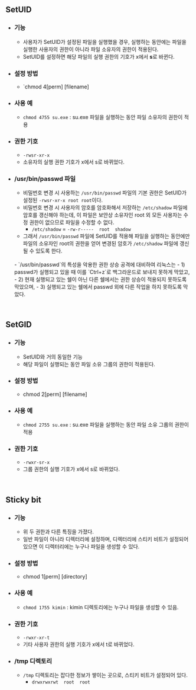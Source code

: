 ## SetUID

  - ### 기능
    - 사용자가 SetUID가 설정된 파일을 실행했을 경우, 실행하는 동안에는 파일을 실행한 사용자의 권한이 아니라 파일 소유자의 권한이 적용된다. 
    - SetUID를 설정하면 해당 파일의 실행 권한의 기호가 x에서 **s**로 바뀐다.
     
  - ### 설정 방법
    - `chmod 4[perm] [filename]
     
  - ### 사용 예
    - `chmod 4755 su.exe` : su.exe 파일을 실행하는 동안 파일 소유자의 권한이 적용
  - ### 권한 기호
    - `-rwsr-xr-x`
    - 소유자의 실행 권한 기호가 x에서 s로 바뀌었다.
     
  - ### /usr/bin/passwd 파일
    - 비밀번호 변경 시 사용하는 `/usr/bin/passwd` 파일의 기본 권한은 SetUID가 설정된 `-rwsr-xr-x root root`이다. 
    - 비밀번호 변경 시 사용자의 암호를 암호화해서 저장하는 `/etc/shadow` 파일에 암호를 갱신해야 하는데, 이 파일은 보안상 소유자인 root 외 모든 사용자는 수정 권한이 없으므로 파일을 수정할 수 없다.
      - `/etc/shadow` = `-rw-r-----  root  shadow`
    - 그래서 `/usr/bin/passwd` 파일에 SetUID를 적용해 파일을 실행하는 동안에만 파일의 소유자인 root의 권한을 얻어 변경된 암호가 `/etc/shadow` 파일에 갱신될 수 있도록 한다.
    <br> 
    - `/usr/bin/passwd`의 특성을 악용한 권한 상승 공격에 대비하여 리눅스는 
      - 1) passwd가 실행되고 있을 때 이를 `Ctrl+z`로 백그라운드로 보내지 못하게 막았고, 
      - 2) 현재 실행되고 있는 쉘이 아닌 다른 쉘에서는 권한 상승이 적용되지 못하도록 막았으며, 
      - 3) 실행되고 있는 쉘에서 passwd 외에 다른 작업을 하지 못하도록 막았다. 

<br>

## SetGID

  - ### 기능
    - SetUID와 거의 동일한 기능
    - 해당 파일이 실행되는 동안 파일 소유 그룹의 권한이 적용된다.
  - ### 설정 방법
    - chmod 2[perm] [filename]

  - ### 사용 예
    - `chmod 2755 su.exe` : su.exe 파일을 실행하는 동안 파일 소유 그룹의 권한이 적용
  - ### 권한 기호
    - `-rwxr-sr-x`
    - 그룹 권한의 실행 기호가 x에서 s로 바뀌었다.

<br>

## Sticky bit

  - ### 기능
    - 위 두 권한과 다른 특징을 가졌다.
    - 일반 파일이 아니라 디렉터리에 설정하며, 디렉터리에 스티키 비트가 설정되어 있으면 이 디렉터리에는 누구나 파일을 생성할 수 있다.
  - ### 설정 방법
    - chmod 1[perm] [directory]
  - ### 사용 예
    - `chmod 1755 kimin` : kimin 디렉토리에는 누구나 파일을 생성할 수 있음.
  - ### 권한 기호
    - `-rwxr-xr-t`
    - 기타 사용자 권한의 실행 기호가 x에서 t로 바뀌었다.
  - ### /tmp 디렉토리
    - `/tmp` 디렉토리는 잡다한 정보가 쌓이는 곳으로, 스티키 비트가 설정되어 있다.
      - `drwxrwxrwt  root  root`